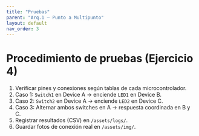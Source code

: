 ```yaml
---
title: "Pruebas"
parent: "Arq.1 — Punto a Multipunto"
layout: default
nav_order: 3
---
```


# Procedimiento de pruebas (Ejercicio 4)

1. Verificar pines y conexiones según tablas de cada microcontrolador.  
2. Caso 1: `Switch1` en Device A → enciende `LED1` en Device B.  
3. Caso 2: `Switch2` en Device A → enciende `LED2` en Device C.  
4. Caso 3: Alternar ambos switches en A → respuesta coordinada en B y C.  
5. Registrar resultados (CSV) en `/assets/logs/`.  
6. Guardar fotos de conexión real en `/assets/img/`.  
